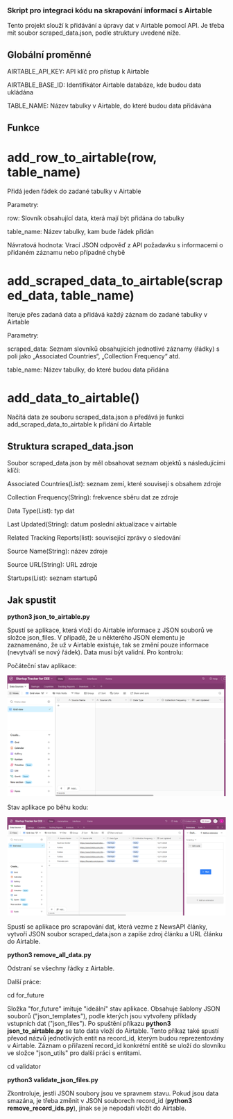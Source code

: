 ### Skript pro integraci kódu na skrapování informací s Airtable

Tento projekt slouží k přidávání a úpravy dat v Airtable pomocí API. Je třeba mít soubor scraped_data.json, podle struktury uvedené níže.

## Globální proměnné

AIRTABLE_API_KEY: API klíč pro přístup k Airtable

AIRTABLE_BASE_ID: Identifikátor Airtable databáze, kde budou data ukládána

TABLE_NAME: Název tabulky v Airtable, do které budou data přidávána

## Funkce

# add_row_to_airtable(row, table_name)

Přidá jeden řádek do zadané tabulky v Airtable

Parametry:

row: Slovník obsahující data, která mají být přidána do tabulky

table_name: Název tabulky, kam bude řádek přidán

Návratová hodnota: Vrací JSON odpověď z API požadavku s informacemi o přidaném záznamu nebo případné chybě



# add_scraped_data_to_airtable(scraped_data, table_name)

Iteruje přes zadaná data a přidává každý záznam do zadané tabulky v Airtable

Parametry:

scraped_data: Seznam slovníků obsahujících jednotlivé záznamy (řádky) s poli jako „Associated Countries“, „Collection Frequency“ atd.

table_name: Název tabulky, do které budou data přidána


# add_data_to_airtable()

Načítá data ze souboru scraped_data.json a předává je funkci add_scraped_data_to_airtable k přidání do Airtable


## Struktura scraped_data.json

Soubor scraped_data.json by měl obsahovat seznam objektů s následujícími klíči:

Associated Countries(List): seznam zemí, které souvisejí s obsahem zdroje

Collection Frequency(String): frekvence sběru dat ze zdroje

Data Type(List): typ dat

Last Updated(String): datum poslední aktualizace v airtable

Related Tracking Reports(list): související zprávy o sledování

Source Name(String): název zdroje

Source URL(String): URL zdroje

Startups(List): seznam startupů

## Jak spustit

**python3 json_to_airtable.py**

Spustí se aplikace, která vloží do Airtable informace z JSON souborů ve složce json_files. V případě, že u některého JSON elementu je zaznamenáno, že už v Airtable existuje, tak se změní pouze informace (nevytváří se nový řádek). Data musí být validní. Pro kontrolu:

Počáteční stav aplikace:

![Počáteční stav aplikace](Airtable_start.png)

Stav aplikace po běhu kodu:

![Stav aplikace po běhu kodu](Airtable_finish.png)

Spustí se aplikace pro scrapování dat, která vezme z NewsAPI články, vytvoří JSON soubor scraped_data.json a zapíše zdroj článku a URL článku do Airtable.


**python3 remove_all_data.py**


Odstraní se všechny řádky z Airtable.


Další práce:

cd for_future

Složka "for_future" imituje "ideální" stav aplikace. Obsahuje šablony JSON souborů ("json_templates"), podle kterých jsou vytvořeny příklady vstupních dat ("json_files"). Po spuštění příkazu **python3 json_to_airtable.py** se tato data vloží do Airtable. Tento příkaz také spustí převod názvů jednotlivých entit na record_id, kterým budou reprezentovány v Airtable. Záznam o přiřazení record_id konkrétní entitě se uloží do slovníku ve složce "json_utils" pro další práci s entitami.

cd validator

**python3 validate_json_files.py**

Zkontroluje, jestli JSON soubory jsou ve spravnem stavu. Pokud jsou data smazána, je třeba změnit v JSON souborech record_id (**python3 remove_record_ids.py**), jinak se je nepodaří vložit do Airtable.
